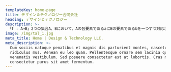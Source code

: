 ```yaml
---
templateKey: home-page
title: デザイン＆テクノロジー合同会社
heading: デザインとテクノロジー
description: >-
 「f : A→B」2つの集合A、Bにおいて、Aの各要素であるaにBの要素であるbを一つずつ対応させる規則fが与えられているとき、これをAからBへの写像という。デザインがデザインだけで、自立するのもではありません。また、技術は技術それだけで存在するものではありません。技術はデザインのフレームに規定され、デザインは技術の進化に左右されます。写像をコンセプトに、デザインとテクノロジーの‘&’を探究し、デザインを構成する要素に対して、より良い機能を実現する技術を実装していくことが、デザイン＆テクノロジーの目的です。
image: /img/tal_1.jpg
meta_title: Home | Design & Technology LLC.
meta_description: >-
  Cum sociis natoque penatibus et magnis dis parturient montes, nascetur
  ridiculus mus. Aenean eu leo quam. Pellentesque ornare sem lacinia quam
  venenatis vestibulum. Sed posuere consectetur est at lobortis. Cras mattis
  consectetur purus sit amet fermentum.
---
```


